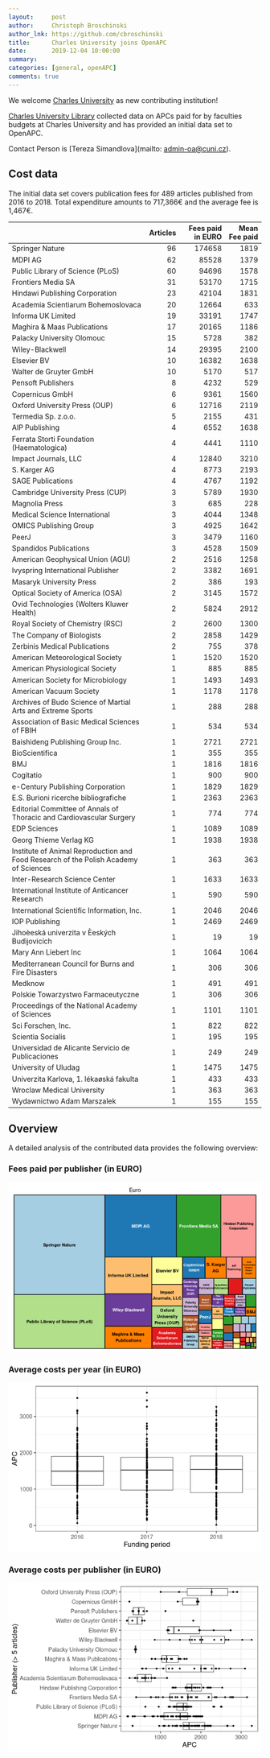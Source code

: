 ```yaml
---
layout:     post
author:     Christoph Broschinski
author_lnk: https://github.com/cbroschinski
title:      Charles University joins OpenAPC
date:       2019-12-04 10:00:00
summary:    
categories: [general, openAPC]
comments: true
---
```





We welcome [Charles University](https://cuni.cz/UKEN-1.html) as new contributing institution!

[Charles University Library](https://cuni.cz/UKEN-219.html) collected data on APCs paid for by faculties budgets at Charles University and has provided an initial data set to OpenAPC.

Contact Person is [Tereza Simandlova](mailto: admin-oa@cuni.cz).

## Cost data



The initial data set covers publication fees for 489 articles published from 2016 to 2018. Total expenditure amounts to 717,366€ and the average fee is 1,467€.


|                                                                                     | Articles| Fees paid in EURO| Mean Fee paid|
|:------------------------------------------------------------------------------------|--------:|-----------------:|-------------:|
|Springer Nature                                                                      |       96|            174658|          1819|
|MDPI AG                                                                              |       62|             85528|          1379|
|Public Library of Science (PLoS)                                                     |       60|             94696|          1578|
|Frontiers Media SA                                                                   |       31|             53170|          1715|
|Hindawi Publishing Corporation                                                       |       23|             42104|          1831|
|Academia Scientiarum Bohemoslovaca                                                   |       20|             12664|           633|
|Informa UK Limited                                                                   |       19|             33191|          1747|
|Maghira & Maas Publications                                                          |       17|             20165|          1186|
|Palacky University Olomouc                                                           |       15|              5728|           382|
|Wiley-Blackwell                                                                      |       14|             29395|          2100|
|Elsevier BV                                                                          |       10|             16382|          1638|
|Walter de Gruyter GmbH                                                               |       10|              5170|           517|
|Pensoft Publishers                                                                   |        8|              4232|           529|
|Copernicus GmbH                                                                      |        6|              9361|          1560|
|Oxford University Press (OUP)                                                        |        6|             12716|          2119|
|Termedia Sp. z.o.o.                                                                  |        5|              2155|           431|
|AIP Publishing                                                                       |        4|              6552|          1638|
|Ferrata Storti Foundation (Haematologica)                                            |        4|              4441|          1110|
|Impact Journals, LLC                                                                 |        4|             12840|          3210|
|S. Karger AG                                                                         |        4|              8773|          2193|
|SAGE Publications                                                                    |        4|              4767|          1192|
|Cambridge University Press (CUP)                                                     |        3|              5789|          1930|
|Magnolia Press                                                                       |        3|               685|           228|
|Medical Science International                                                        |        3|              4044|          1348|
|OMICS Publishing Group                                                               |        3|              4925|          1642|
|PeerJ                                                                                |        3|              3479|          1160|
|Spandidos Publications                                                               |        3|              4528|          1509|
|American Geophysical Union (AGU)                                                     |        2|              2516|          1258|
|Ivyspring International Publisher                                                    |        2|              3382|          1691|
|Masaryk University Press                                                             |        2|               386|           193|
|Optical Society of America (OSA)                                                     |        2|              3145|          1572|
|Ovid Technologies (Wolters Kluwer Health)                                            |        2|              5824|          2912|
|Royal Society of Chemistry (RSC)                                                     |        2|              2600|          1300|
|The Company of Biologists                                                            |        2|              2858|          1429|
|Zerbinis Medical Publications                                                        |        2|               755|           378|
|American Meteorological Society                                                      |        1|              1520|          1520|
|American Physiological Society                                                       |        1|               885|           885|
|American Society for Microbiology                                                    |        1|              1493|          1493|
|American Vacuum Society                                                              |        1|              1178|          1178|
|Archives of Budo Science of Martial Arts and Extreme Sports                          |        1|               288|           288|
|Association of Basic Medical Sciences of FBIH                                        |        1|               534|           534|
|Baishideng Publishing Group Inc.                                                     |        1|              2721|          2721|
|BioScientifica                                                                       |        1|               355|           355|
|BMJ                                                                                  |        1|              1816|          1816|
|Cogitatio                                                                            |        1|               900|           900|
|e-Century Publishing Corporation                                                     |        1|              1829|          1829|
|E.S. Burioni ricerche bibliografiche                                                 |        1|              2363|          2363|
|Editorial Committee of Annals of Thoracic and Cardiovascular Surgery                 |        1|               774|           774|
|EDP Sciences                                                                         |        1|              1089|          1089|
|Georg Thieme Verlag KG                                                               |        1|              1938|          1938|
|Institute of Animal Reproduction and Food Research of the Polish Academy of Sciences |        1|               363|           363|
|Inter-Research Science Center                                                        |        1|              1633|          1633|
|International Institute of Anticancer Research                                       |        1|               590|           590|
|International Scientific Information, Inc.                                           |        1|              2046|          2046|
|IOP Publishing                                                                       |        1|              2469|          2469|
|Jihoèeská univerzita v Èeských Budìjovicích                                          |        1|                19|            19|
|Mary Ann Liebert Inc                                                                 |        1|              1064|          1064|
|Mediterranean Council for Burns and Fire Disasters                                   |        1|               306|           306|
|Medknow                                                                              |        1|               491|           491|
|Polskie Towarzystwo Farmaceutyczne                                                   |        1|               306|           306|
|Proceedings of the National Academy of Sciences                                      |        1|              1101|          1101|
|Sci Forschen, Inc.                                                                   |        1|               822|           822|
|Scientia Socialis                                                                    |        1|               195|           195|
|Universidad de Alicante Servicio de Publicaciones                                    |        1|               249|           249|
|University of Uludag                                                                 |        1|              1475|          1475|
|Univerzita Karlova, 1. lékaøská fakulta                                              |        1|               433|           433|
|Wroclaw Medical University                                                           |        1|               363|           363|
|Wydawnictwo Adam Marszalek                                                           |        1|               155|           155|

## Overview

A detailed analysis of the contributed data provides the following overview:

### Fees paid per publisher (in EURO)

![plot of chunk tree_charles_2019_12_04_full](/figure/tree_charles_2019_12_04_full-1.png)

###  Average costs per year (in EURO)

![plot of chunk box_charles_2019_12_04_year_full](/figure/box_charles_2019_12_04_year_full-1.png)

###  Average costs per publisher (in EURO)

![plot of chunk box_charles_2019_12_04_publisher_full](/figure/box_charles_2019_12_04_publisher_full-1.png)
